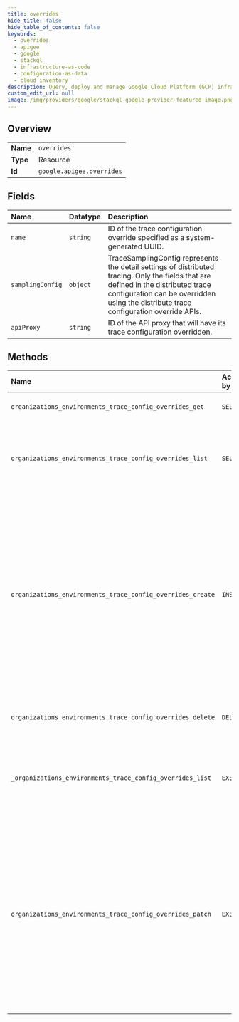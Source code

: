 ```yaml
---
title: overrides
hide_title: false
hide_table_of_contents: false
keywords:
  - overrides
  - apigee
  - google    
  - stackql
  - infrastructure-as-code
  - configuration-as-data
  - cloud inventory
description: Query, deploy and manage Google Cloud Platform (GCP) infrastructure and resources using SQL
custom_edit_url: null
image: /img/providers/google/stackql-google-provider-featured-image.png
---
```

  
    

## Overview
<table><tbody>
<tr><td><b>Name</b></td><td><code>overrides</code></td></tr>
<tr><td><b>Type</b></td><td>Resource</td></tr>
<tr><td><b>Id</b></td><td><code>google.apigee.overrides</code></td></tr>
</tbody></table>

## Fields
| Name | Datatype | Description |
|:-----|:---------|:------------|
| `name` | `string` | ID of the trace configuration override specified as a system-generated UUID. |
| `samplingConfig` | `object` | TraceSamplingConfig represents the detail settings of distributed tracing. Only the fields that are defined in the distributed trace configuration can be overridden using the distribute trace configuration override APIs. |
| `apiProxy` | `string` | ID of the API proxy that will have its trace configuration overridden. |
## Methods
| Name | Accessible by | Required Params | Description |
|:-----|:--------------|:----------------|:------------|
| `organizations_environments_trace_config_overrides_get` | `SELECT` | `environmentsId, organizationsId, overridesId` | Gets a trace configuration override. |
| `organizations_environments_trace_config_overrides_list` | `SELECT` | `environmentsId, organizationsId` | Lists all of the distributed trace configuration overrides in an environment. |
| `organizations_environments_trace_config_overrides_create` | `INSERT` | `environmentsId, organizationsId` | Creates a trace configuration override. The response contains a system-generated UUID, that can be used to view, update, or delete the configuration override. Use the List API to view the existing trace configuration overrides. |
| `organizations_environments_trace_config_overrides_delete` | `DELETE` | `environmentsId, organizationsId, overridesId` | Deletes a distributed trace configuration override. |
| `_organizations_environments_trace_config_overrides_list` | `EXEC` | `environmentsId, organizationsId` | Lists all of the distributed trace configuration overrides in an environment. |
| `organizations_environments_trace_config_overrides_patch` | `EXEC` | `environmentsId, organizationsId, overridesId` | Updates a distributed trace configuration override. Note that the repeated fields have replace semantics when included in the field mask and that they will be overwritten by the value of the fields in the request body. |
